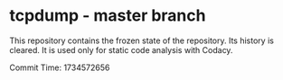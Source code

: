 # tcpdump - master branch

This repository contains the frozen state of the repository.
Its history is cleared. It is used only for static code
analysis with Codacy.

Commit Time: 1734572656